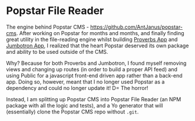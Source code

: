 Popstar File Reader
===================

The engine behind Popstar CMS - https://github.com/AntJanus/popstar-cms. After working on Popstar for months and months, and finally finding great utility in the file-reading engine whilst building [Proverbs App](http://proverbs-app.antjan.us) and [Jumbotron App](http://jumbotron.antjan.us/), I realized that the heart Popstar deserved its own package and ability to be used outside of the CMS.

Why? Because for both Proverbs and Jumbotron, I found myself removing views and changing up routes (in order to build a proper API feed) and using Public for a javascript front-end driven app rather than a back-end app. Doing so, however, meant that I no longer used Popstar as a dependency and could no longer update it! D= The horror!

Instead, I am splitting up Popstar CMS into Popstar File Reader (an NPM package with all the logic and tests), and a Yo generator that will (essentially) clone the Popstar CMS repo without `.git`.
